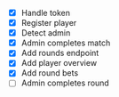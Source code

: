 - [x] Handle token 
- [x] Register player
- [x] Detect admin               
- [x] Admin completes match
- [x] Add rounds endpoint
- [x] Add player overview
- [x] Add round bets
- [ ] Admin completes round
